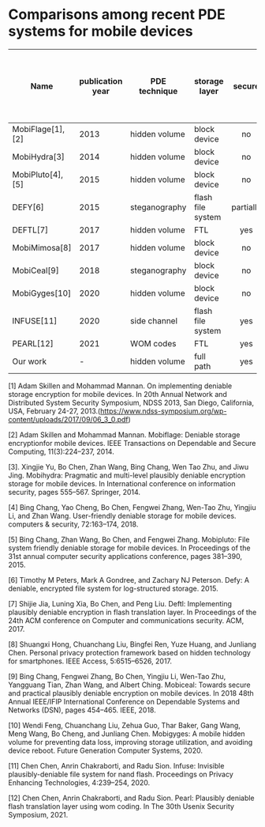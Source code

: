# Comparisons among recent PDE systems for mobile devices
| Name  | publication year| PDE technique | storage layer | secure | Compatiable with the architecture of mainstream mobile devices | scalable | user-oriented |
| ------------- | ------------- | ------------- | ------------- | :---: | :---: | :---: | :---: |
| MobiFlage[1], [2]  | 2013  | hidden volume | block device | no | yes | yes | yes |
| MobiHydra[3]  | 2014  | hidden volume | block device | no | yes | yes | yes |
| MobiPluto[4], [5]  | 2015  | hidden volume | block device | no | yes | yes | yes |
| DEFY[6]  | 2015  | steganography | flash file system | partially | no | yes | yes |
| DEFTL[7]  | 2017  | hidden volume | FTL | yes | yes | no | no |
| MobiMimosa[8]  | 2017  | hidden volume | block device | no | yes | yes | yes |
| MobiCeal[9]  | 2018  | steganography | block device | no | yes | yes | yes |
| MobiGyges[10]  | 2020  | hidden volume | block device | no | yes | yes | yes |
| INFUSE[11]  | 2020  | side channel | flash file system | yes | no | no | yes |
| PEARL[12]  | 2021  | WOM codes | FTL | yes | yes | no | no |
| Our work  | -  | hidden volume | full path | yes | yes | yes | yes |

[1] Adam Skillen and Mohammad Mannan. On implementing deniable storage encryption for mobile devices. In 20th Annual Network and Distributed System Security Symposium, NDSS 2013, San Diego, California, USA, February 24-27, 2013.(https://www.ndss-symposium.org/wp-content/uploads/2017/09/06_3_0.pdf)

[2] Adam Skillen and Mohammad Mannan. Mobiflage: Deniable storage encryptionfor mobile devices. IEEE Transactions on Dependable and Secure Computing, 11(3):224–237, 2014.

[3]. Xingjie Yu, Bo Chen, Zhan Wang, Bing Chang, Wen Tao Zhu, and Jiwu Jing. Mobihydra: Pragmatic and multi-level plausibly deniable encryption storage for mobile devices. In International conference on information security, pages 555–567. Springer, 2014.

[4] Bing Chang, Yao Cheng, Bo Chen, Fengwei Zhang, Wen-Tao Zhu, Yingjiu Li, and Zhan Wang. User-friendly deniable storage for mobile devices. computers & security, 72:163–174, 2018.

[5] Bing Chang, Zhan Wang, Bo Chen, and Fengwei Zhang. Mobipluto: File system friendly deniable storage for mobile devices. In Proceedings of the 31st annual computer security applications conference, pages 381–390, 2015.

[6] Timothy M Peters, Mark A Gondree, and Zachary NJ Peterson. Defy: A deniable, encrypted file system for log-structured storage. 2015.

[7] Shijie Jia, Luning Xia, Bo Chen, and Peng Liu. Deftl: Implementing plausibly deniable encryption in flash translation layer. In Proceedings of the 24th ACM conference on Computer and communications security. ACM, 2017.

[8] Shuangxi Hong, Chuanchang Liu, Bingfei Ren, Yuze Huang, and Junliang Chen. Personal privacy protection framework based on hidden technology for smartphones. IEEE Access, 5:6515–6526, 2017.

[9] Bing Chang, Fengwei Zhang, Bo Chen, Yingjiu Li, Wen-Tao Zhu, Yangguang Tian, Zhan Wang, and Albert Ching. Mobiceal: Towards secure and practical plausibly deniable encryption on mobile devices. In 2018 48th Annual IEEE/IFIP International Conference on Dependable Systems and Networks (DSN), pages 454–465. IEEE, 2018.

[10] Wendi Feng, Chuanchang Liu, Zehua Guo, Thar Baker, Gang Wang, Meng Wang, Bo Cheng, and Junliang Chen. Mobigyges: A mobile hidden volume for preventing data loss, improving storage utilization, and avoiding device reboot. Future Generation Computer Systems, 2020.

[11] Chen Chen, Anrin Chakraborti, and Radu Sion. Infuse: Invisible plausibly-deniable file system for nand flash. Proceedings on Privacy Enhancing Technologies, 4:239–254, 2020.

[12] Chen Chen, Anrin Chakraborti, and Radu Sion. Pearl: Plausibly deniable flash translation layer using wom coding. In The 30th Usenix Security Symposium, 2021.
